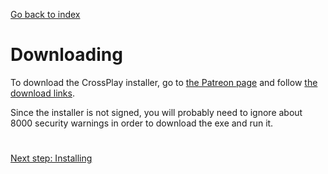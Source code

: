[Go back to index](README.md)

#

# Downloading

To download the CrossPlay installer, go to [the Patreon page](https://patreon.goldsrc.one/) and follow [the download links](https://www.patreon.com/posts/v3-137086236).

Since the installer is not signed, you will probably need to ignore about 8000 security warnings in order to download the exe and run it.

#

[Next step: Installing](Installing.md)
